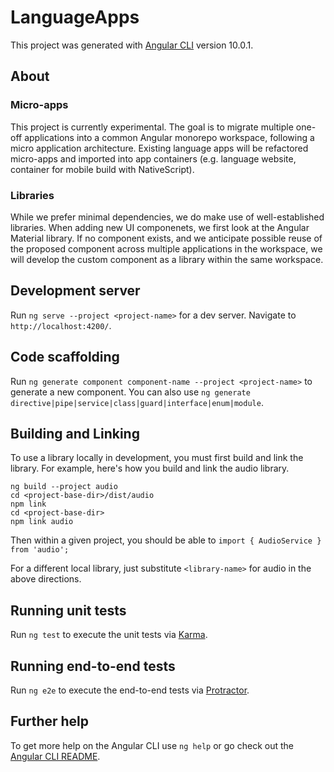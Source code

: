 # LanguageApps

This project was generated with [Angular CLI](https://github.com/angular/angular-cli) version 10.0.1. 

## About
### Micro-apps
This project is currently experimental. The goal is to migrate multiple one-off applications into a common Angular monorepo workspace, following a micro application architecture. Existing language apps will be refactored micro-apps and imported into app containers (e.g. language website, container for mobile build with NativeScript). 
### Libraries
While we prefer minimal dependencies, we do make use of well-established libraries. When adding new UI componenets, we first look at the Angular Material library. If no component exists, and we anticipate possible reuse of the proposed component across multiple applications in the workspace, we will develop the custom component as a library within the same workspace.

## Development server

Run `ng serve --project <project-name>` for a dev server. Navigate to `http://localhost:4200/`. 

## Code scaffolding

Run `ng generate component component-name --project <project-name>` to generate a new component. You can also use `ng generate directive|pipe|service|class|guard|interface|enum|module`.

## Building and Linking
To use a library locally in development, you must first build and link the library. For example, here's how you build and link the audio library.
```
ng build --project audio
cd <project-base-dir>/dist/audio
npm link
cd <project-base-dir>
npm link audio

```
Then within a given project, you should be able to 
`import { AudioService } from 'audio';`

For a different local library, just substitute `<library-name>` for audio in the above directions.

## Running unit tests

Run `ng test` to execute the unit tests via [Karma](https://karma-runner.github.io).

## Running end-to-end tests

Run `ng e2e` to execute the end-to-end tests via [Protractor](http://www.protractortest.org/).

## Further help

To get more help on the Angular CLI use `ng help` or go check out the [Angular CLI README](https://github.com/angular/angular-cli/blob/master/README.md).
